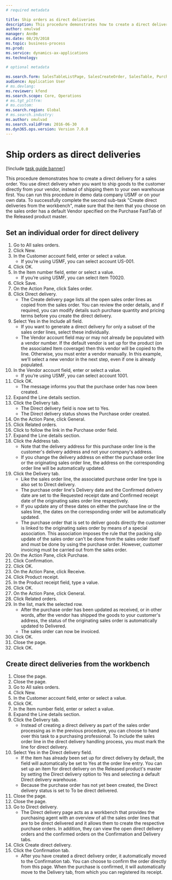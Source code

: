 ```yaml
--- 
# required metadata 
 
title: Ship orders as direct deliveries
description: This procedure demonstrates how to create a direct delivery for a sales order. 
author: omulvad
manager: AnnBe 
ms.date: 08/29/2018
ms.topic: business-process 
ms.prod:  
ms.service: dynamics-ax-applications 
ms.technology:  
 
# optional metadata 
 
ms.search.form: SalesTableListPage, SalesCreateOrder, SalesTable, PurchCreateFromSalesOrder, VendAccountItemLookup, SalesTableReferences, PurchTable, PurchEditLines, PurchTableReferences, MCRDropShipWorkbench   
audience: Application User 
# ms.devlang:  
ms.reviewer: kfend
ms.search.scope: Core, Operations 
# ms.tgt_pltfrm:  
# ms.custom:  
ms.search.region: Global
# ms.search.industry: 
ms.author: omulvad
ms.search.validFrom: 2016-06-30 
ms.dyn365.ops.version: Version 7.0.0 
---
```

# Ship orders as direct deliveries

[!include [task guide banner](../../includes/task-guide-banner.md)]

This procedure demonstrates how to create a direct delivery for a sales order. You use direct delivery when you want to ship goods to the customer directly from your vendor, instead of shipping them to your own warehouse first. You can run this procedure in demo data company USMF or on your own data. To successfully complete the second sub-task "Create direct deliveries from the workbench", make sure that the item that you choose on the sales order has a default Vendor specified on the Purchase FastTab of the Released product master.


## Set an individual order for direct delivery
1. Go to All sales orders.
2. Click New.
3. In the Customer account field, enter or select a value.
    * If you’re using USMF, you can select account US-001.  
4. Click OK.
5. In the Item number field, enter or select a value.
    * If you’re using USMF, you can select item T0020.  
6. Click Save.
7. On the Action Pane, click Sales order.
8. Click Direct delivery.
    * The Create delivery page lists all the open sales order lines as copied from the sales order. You can review the order details, and if required, you can modify details such purchase quantity and pricing terms before you create the direct delivery.  
9. Select Yes in the Include all field.
    * If you want to generate a direct delivery for only a subset of the sales order lines, select these individually.  
    * The Vendor account field may or may not already be populated with a vendor number. If the default vendor is set up for the product (on the associated Item coverage) then this vendor will be copied to the line. Otherwise, you must enter a vendor manually. In this example, we’ll select a new vendor in the next step, even if one is already populated.   
10. In the Vendor account field, enter or select a value.
    * If you’re using USMF, you can select account 1001.  
11. Click OK.
    * The message informs you that the purchase order has now been created.   
12. Expand the Line details section.
13. Click the Delivery tab.
    * The Direct delivery field is now set to Yes.  
    * The Direct delivery status shows the Purchase order created.   
14. On the Action Pane, click General.
15. Click Related orders.
16. Click to follow the link in the Purchase order field.
17. Expand the Line details section.
18. Click the Address tab.
    * Note that the delivery address for this purchase order line is the customer's delivery address and not your company's address.  
    * If you change the delivery address on either the purchase order line or the originating sales order line, the address on the corresponding order line will be automatically updated.  
19. Click the Delivery tab.
    * Like the sales order line, the associated purchase order line type is also set to Direct delivery.  
    * The purchase order line's Delivery  date and the Confirmed delivery date are set to the Requested receipt date and Confirmed receipt date of the originating sales order line respectively.   
    * If you update any of these dates on either the purchase line or the sales line, the dates on the corresponding order will be automatically updated.     
    * The purchase order that is set to deliver goods directly the customer is linked to the originating sales order by means of a special association. This association imposes the rule that the packing slip update of the sales order can't be done from the sales order itself and must be done by using the purchase order. However, customer invoicing must be carried out from the sales order.  
20. On the Action Pane, click Purchase.
21. Click Confirmation.
22. Click OK.
23. On the Action Pane, click Receive.
24. Click Product receipt.
25. In the Product receipt field, type a value.
26. Click OK.
27. On the Action Pane, click General.
28. Click Related orders.
29. In the list, mark the selected row.
    * After the purchase order has been updated as received, or in other words, after the vendor has shipped the goods to your customer's address, the status of the originating sales order is automatically updated to Delivered.  
    * The sales order can now be invoiced.    
30. Click OK.
31. Close the page.
32. Click OK.

## Create direct deliveries from the workbench
1. Close the page.
2. Close the page.
3. Go to All sales orders.
4. Click New.
5. In the Customer account field, enter or select a value.
6. Click OK.
7. In the Item number field, enter or select a value.
8. Expand the Line details section.
9. Click the Delivery tab.
    * Instead of creating a direct delivery as part of the sales order processing as in the previous procedure, you can choose to hand over this task to a purchasing professional. To include the sales order line in the direct delivery handling process, you must mark the line for direct delivery.  
10. Select Yes in the Direct delivery field.
    * 	If the item has already been set up for direct delivery by default, the field will automatically be set to Yes at the order line entry. You can set up an item for direct delivery on the Released product's master by setting the Direct delivery option to Yes and selecting a default Direct delivery warehouse.  
    * Because the purchase order has not yet been created, the Direct delivery status is set to To be direct delivered.   
11. Close the page.
12. Close the page.
13. Go to Direct delivery.
    * The Direct delivery page acts as a workbench that provides the purchasing agent with an overview of all the sales order lines that are to be direct delivered and it allows them to create the respective purchase orders. In addition, they can view the open direct delivery orders and the confirmed orders on the Confirmation and Delivery tabs.   
14. Click Create direct delivery.
15. Click the Confirmation tab.
    * After you have created a direct delivery order, it automatically moved to the Confirmation tab. You can choose to confirm the order directly from this page. When the purchase is confirmed, it will automatically move to the Delivery tab, from which you can registered its receipt.  

